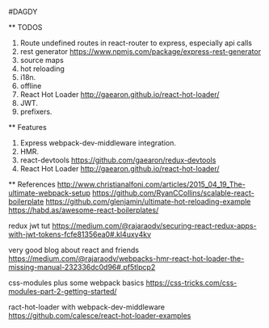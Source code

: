 #DAGDY

** TODOS
1. Route undefined routes in react-router to express, especially api calls
2. rest generator https://www.npmjs.com/package/express-rest-generator
3. source maps
4. hot reloading
5. i18n.
6. offline
7. React Hot Loader http://gaearon.github.io/react-hot-loader/
8. JWT.
9. prefixers.

** Features
1. Express webpack-dev-middleware integration.
2. HMR.
3. react-devtools https://github.com/gaearon/redux-devtools
7. React Hot Loader http://gaearon.github.io/react-hot-loader/

** References
http://www.christianalfoni.com/articles/2015_04_19_The-ultimate-webpack-setup
https://github.com/RyanCCollins/scalable-react-boilerplate
https://github.com/glenjamin/ultimate-hot-reloading-example
https://habd.as/awesome-react-boilerplates/

redux jwt tut
https://medium.com/@rajaraodv/securing-react-redux-apps-with-jwt-tokens-fcfe81356ea0#.kl4uxy4kv

very good blog about react and friends
https://medium.com/@rajaraodv/webpacks-hmr-react-hot-loader-the-missing-manual-232336dc0d96#.pf5tlpcp2

css-modules plus some webpack basics
https://css-tricks.com/css-modules-part-2-getting-started/

ract-hot-loader with webpack-dev-middleware
https://github.com/calesce/react-hot-loader-examples
